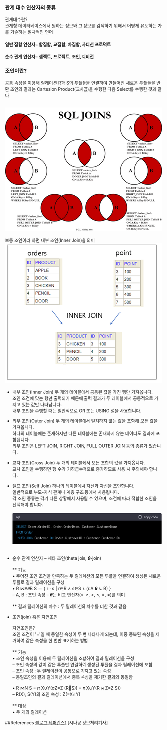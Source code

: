 ### 관계 대수 연산자의 종류
관계대수란?<br/>
관계형 데이터베이스에서 원하는 정보와 그 정보를 검색하기 위해서 어떻게 유도하는 가를 기술하는 절차적인 언어
#### 일반 집합 연산자 : 합집합, 교집합, 차집합, 카티션 프로덕트

#### 순수 관계 연산자 : 셀렉트, 프로젝트, 조인, 디비전

### 조인이란?
공통 속성을 이용해 릴레이션 R과 S의 투플들을 연결하여 만들어진 새로운 투플들을 반환
조인의 결과는 Cartesion Product(교차곱)을 수행한 다음 Select를 수행한 것과 같다<br/><br/>

![SQL_Joins](SQL_Joins.png)
<br/><br/>
보통 조인이라 하면 내부 조인(Inner Join)을 의미<br/>
![Inner_Join](Inner_Join.png)
<br/>

* 내부 조인(Inner Join)
두 개의 테이블에서 공통된 값을 가진 행만 가져옵니다.<br/>
조인 조건에 맞는 행만 출력되기 때문에 출력 결과가 두 테이블에서 공통적으로 가지고 있는 값만 나타납니다.<br/>
내부 조인을 수행할 때는 일반적으로 ON 또는 USING 절을 사용합니다.<br/>
* 외부 조인(Outer Join)
두 개의 테이블에서 일치하지 않는 값을 포함해 모든 값을 가져옵니다.<br/>
하나의 테이블에는 존재하지만 다른 테이블에는 존재하지 않는 데이터도 결과에 포함됩니다.<br/>
외부 조인은 LEFT JOIN, RIGHT JOIN, FULL OUTER JOIN 등의 종류가 있습니다.<br/>
* 교차 조인(Cross Join)
두 개의 테이블에서 모든 조합의 값을 가져옵니다.<br/>
교차 조인을 수행하면 행 수가 기하급수적으로 증가하므로 사용 시 주의해야 합니다.<br/>
* 셀프 조인(Self Join)
하나의 테이블에서 자신과 자신을 조인합니다.<br/>
일반적으로 부모-자식 관계나 계층 구조 등에서 사용됩니다.<br/>
각 조인 종류는 각기 다른 상황에서 사용될 수 있으며, 조건에 따라 적합한 조인을 선택해야 합니다.<br/><br/>
![example_inner](example_inner.png)<br/><br/>
* 순수 관계 연산자 – 세타 조인(theta join, 𝜽-join)<br/><br/>
** 기능<br/>
• 주어진 조인 조건을 만족하는 두 릴레이션의 모든 투플을 연결하여
생성된 새로운 투플로 결과 릴레이션을 구성<br/>
• R ⋈A𝜃B S ＝ { r · s | r∈R ∧ s∈S ∧ (r.A 𝜽 s. B) }<br/>
– A, B : 조인 속성
– 𝜽는 비교 연산자(>, ≥, <, ≤, =, ≠)를 의미<br/><br/>
** 결과 릴레이션의 차수 : 두 릴레이션의 차수를 더한 것과 같음

* 조인(join) 혹은 자연조인<br/><br/>
자연조인은?<br/>
조인 조건이 '='일 때 동일한 속성이 두 번 나타나게 되는데, 이중 중복된 속성을 제거하여 같은 속성을 한 번만 표기하는 방법<br/><br/>
** 기능<br/>
• 조인 속성을 이용해 두 릴레이션을 조합하여 결과 릴레이션을 구성<br/>
– 조인 속성의 값이 같은 투플만 연결하여 생성된 투플을 결과 릴레이션에 포함<br/>
– 조인 속성 : 두 릴레이션이 공통으로 가지고 있는 속성<br/>
– 동일조인의 결과 릴레이션에서 중복 속성을 제거한 결과와 동일함<br/><br/>
• R ⋈N S = 𝜋 X∪Y(σZ=Z (RS)) = 𝜋 X∪Y(R ⋈ Z=Z S))<br/>
– R(X), S(Y)의 조인 속성 : Z(=X∩Y)<br/><br/>
** 대상<br/>
• 두 개의 릴레이션

##References
[블로그 레퍼런스1](https://advenoh.tistory.com/23)
[시나공 정보처리기사]
